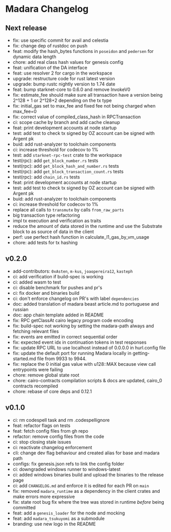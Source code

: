 # Madara Changelog

## Next release

- fix: use specific commit for avail and celestia
- fix: change dep of rustdoc on push
- feat: modify the hash_bytes functions in `poseidon` and `pedersen` for dynamic
  data length
- chore: add real class hash values for genesis config
- feat: unification of the DA interface
- feat: use resolver 2 for cargo in the workspace
- upgrade: restructure code for rust latest version
- upgrade: bump rustc nightly version to 1.74 date
- feat: bump starknet-core to 0.6.0 and remove InvokeV0
- fix: estimate_fee should make sure all transaction have a version being
  2^128 + 1 or 2^128+2 depending on the tx type
- fix: initial_gas set to max_fee and fixed fee not being charged when max_fee=0
- fix: correct value of compiled_class_hash in RPCTransaction
- ci: scope cache by branch and add cache cleanup
- feat: print development accounts at node startup
- test: add test to check tx signed by OZ account can be signed with Argent pk
- buid: add rust-analyzer to toolchain components
- ci: increase threshold for codecov to 1%
- test: add `starknet-rpc-test` crate to the workspace
- test(rpc): add `get_block_number.rs` tests
- test(rpc): add `get_block_hash_and_number.rs` tests
- test(rpc): add `get_block_transaction_count.rs` tests
- test(rpc): add `chain_id.rs` tests
- feat: print development accounts at node startup
- test: add test to check tx signed by OZ account can be signed with Argent pk
- buid: add rust-analyzer to toolchain components
- ci: increase threshold for codecov to 1%
- replace all calls to `transmute` by calls `from_raw_parts`
- big transaction type refactoring
- impl tx execution and verification as traits
- reduce the amount of data stored in the runtime and use the Substrate block to
  as source of data in the client
- perf: use perfect hash function in calculate_l1_gas_by_vm_usage
- chore: add tests for tx hashing

## v0.2.0

- add-contributors: `0xAsten`, `m-kus`, `joaopereira12`, `kasteph`
- ci: add verification if build-spec is working
- ci: added wasm to test
- ci: disable benchmark for pushes and pr's
- ci: fix docker and binaries build
- ci: don't enforce changelog on PR's with label `dependencies`
- doc: added translation of madara beast article.md to portuguese and russian
- doc: app chain template added in README
- fix: RPC getClassAt cairo legacy program code encoding
- fix: build-spec not working by setting the madara-path always and fetching
  relevant files
- fix: events are emitted in correct sequential order
- fix: expected event idx in continuation tokens in test responses
- fix: update RPC URL to use localhost instead of 0.0.0.0 in hurl.config file
- fix: update the default port for running Madara locally in getting-started.md
  file from 9933 to 9944.
- fix: replace the 0 initial gas value with u128::MAX because view call
  entrypoints were failing
- chore: remove global state root
- chore: cairo-contracts compilation scripts & docs are updated, cairo_0
  contracts recompiled
- chore: rebase of core deps and 0.12.1

## v0.1.0

- ci: rm codespell task and rm .codespellignore
- feat: refactor flags on tests
- feat: fetch config files from gh repo
- refactor: remove config files from the code
- ci: stop closing stale issues
- ci: reactivate changelog enforcement
- cli: change dev flag behaviour and created alias for base and madara path
- configs: fix genesis.json refs to link the config folder
- ci: downgraded windows runner to windows-latest
- ci: added windows binaries build and upload the binaries to the release page
- ci: add `CHANGELOG.md` and enforce it is edited for each PR on `main`
- fix: removed `madara_runtime` as a dependency in the client crates and make
  errors more expressive
- fix: state root bug fix where the tree was stored in runtime _before_ being
  committed
- feat: add a `genesis_loader` for the node and mocking
- feat: add `madara_tsukuyomi` as a submodule
- branding: use new logo in the README
